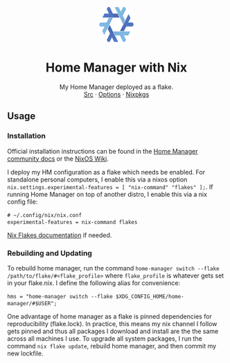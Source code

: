 <div align="center">
  <a href="https://github.com/Ajlow2000/home-manager">
    <img src="images/nix-snowflake.svg" alt="Logo" width="80" height="80">
  </a>

  <h1 align="center">Home Manager with Nix</h1>

  <p align="center">
    My Home Manager deployed as a flake.
    <br />
    <a href="https://github.com/nix-community/home-manager">Src</a>
    ·
    <a href="https://nix-community.github.io/home-manager/options.html">Options</a>
    ·
    <a href="https://search.nixos.org/packages">Nixpkgs</a>
  </p>
</div>

## Usage

### Installation
Official installation instructions can be found in the [Home
Manager community docs](https://nix-community.github.io/home-manager/) or the
[NixOS Wiki](https://nixos.wiki/wiki/Home_Manager).

I deploy my HM configuration as a flake which needs be enabled.
For standalone personal computers, I enable this via a nixos
option `nix.settings.experimental-features = [ "nix-command" "flakes" ];`.
If running Home Manager on top of another distro, I enable this
via a nix config file:
```
# ~/.config/nix/nix.conf
experimental-features = nix-command flakes 
```
[Nix Flakes documentation](https://nixos.wiki/wiki/Flakes) if
needed.

### Rebuilding and Updating
To rebuild home manager, run the command `home-manager switch
--flake /path/to/flake/#<flake_profile>` where `flake_profile` is
whatever gets set in your flake.nix.  I define the following
alias for convenience:
```
hms = "home-manager switch --flake $XDG_CONFIG_HOME/home-manager/#$USER";
```

One advantage of home manager as a flake is pinned dependencies for reproducibility (flake.lock).
In practice, this means my nix channel I follow gets pinned and
thus all packages I download and install are the the same across
all machines I use. To upgrade all system packages, I run the
command ```nix flake update```, rebuild home manager, and then 
commit my new lockfile.
